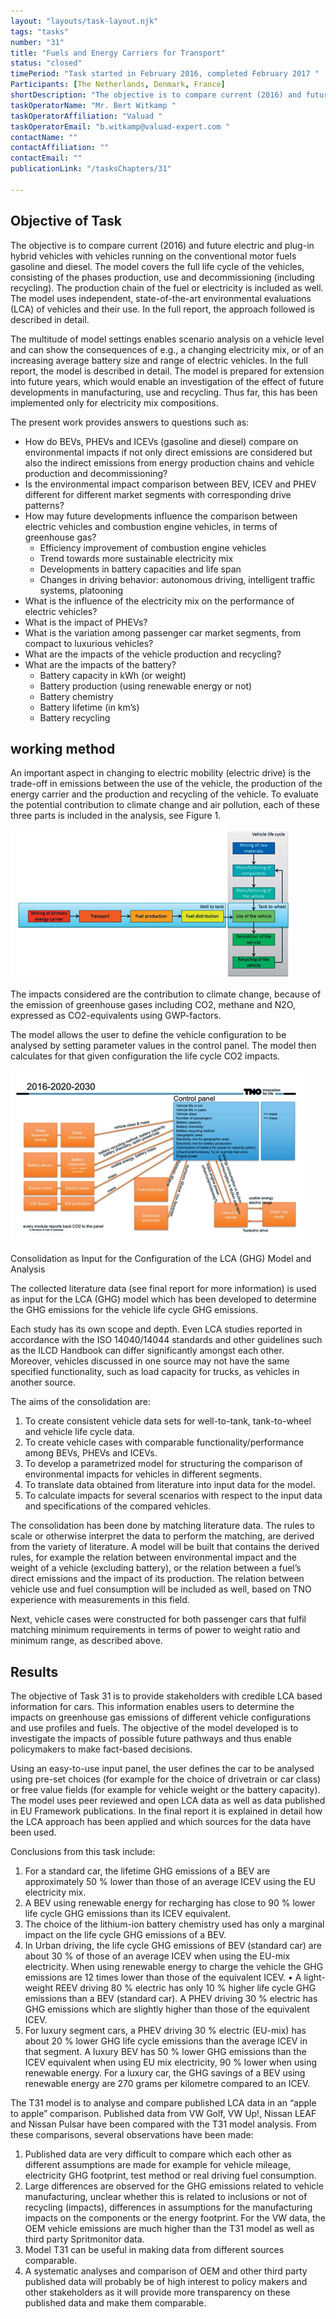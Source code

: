 ```yaml
---
layout: "layouts/task-layout.njk"
tags: "tasks"
number: "31"
title: "Fuels and Energy Carriers for Transport"
status: "closed"
timePeriod: "Task started in February 2016, completed February 2017 "
Participants: [The Netherlands, Denmark, France]
shortDescription: "The objective is to compare current (2016) and future electric and plug-in hybrid vehicles with vehicles running on the conventional motor fuels gasoline and diesel."
taskOperatorName: "Mr. Bert Witkamp "
taskOperatorAffiliation: "Valuad "
taskOperatorEmail: "b.witkamp@valuad-expert.com "
contactName: ""
contactAffiliation: ""
contactEmail: ""
publicationLink: "/tasksChapters/31"

---
```


## Objective of Task
The objective is to compare current (2016) and future electric and plug-in hybrid vehicles with vehicles running on the conventional motor fuels gasoline and diesel. The model covers the full life cycle of the vehicles, consisting of the phases production, use and decommissioning (including recycling). The production chain of the fuel or electricity is included as well. The model uses independent, state-of-the-art environmental evaluations (LCA) of vehicles and their use. In the full report, the approach followed is described in detail.  

The multitude of model settings enables scenario analysis on a vehicle level and can show the consequences of e.g., a changing electricity mix, or of an increasing average battery size and range of electric vehicles. In the full report, the model is described in detail. The model is prepared for extension into future years, which would enable an investigation of the effect of future developments in manufacturing, use and recycling. Thus far, this has been implemented only for electricity mix compositions. 

The present work provides answers to questions such as: 
- How do BEVs, PHEVs and ICEVs (gasoline and diesel) compare on environmental impacts if not only direct emissions are considered but also the indirect emissions from energy production chains and vehicle production and decommissioning? 
- Is the environmental impact comparison between BEV, ICEV and PHEV different for different market segments with corresponding drive patterns? 
- How may future developments influence the comparison between electric vehicles and combustion engine vehicles, in terms of greenhouse gas? 
    - Efficiency improvement of combustion engine vehicles 
    - Trend towards more sustainable electricity mix  
    - Developments in battery capacities and life span 
    - Changes in driving behavior: autonomous driving, intelligent traffic systems, platooning 
- What is the influence of the electricity mix on the performance of electric vehicles? 
- What is the impact of PHEVs? 
- What is the variation among passenger car market segments, from compact to luxurious vehicles? 
- What are the impacts of the vehicle production and recycling? 
- What are the impacts of the battery? 
    - Battery capacity in kWh (or weight) 
    - Battery production (using renewable energy or not) 
    - Battery chemistry 
    - Battery lifetime (in km’s) 
    - Battery recycling 

## working method
An important aspect in changing to electric mobility (electric drive) is the trade-off in emissions between the use of the vehicle, the production of the energy carrier and the production and recycling of the vehicle. To evaluate the potential contribution to climate change and air pollution, each of these three parts is included in the analysis, see Figure 1.

![working method of task 31](/assets/images/task31_figure_one.png)

The impacts considered are the contribution to climate change, because of the emission of greenhouse gases including CO2, methane and N2O, expressed as CO2-equivalents using GWP-factors.

The model allows the user to define the vehicle configuration to be analysed by setting parameter values in the control panel. The model then calculates for that given configuration the life cycle CO2 impacts.  

![working method of task 31](/assets/images/task31_figure_two.png)

Consolidation as Input for the Configuration of the LCA (GHG) Model and Analysis 

The collected literature data (see final report for more information) is used as input for the LCA (GHG) model which has been developed to determine the GHG emissions for the vehicle life cycle GHG emissions.  

Each study has its own scope and depth. Even LCA studies reported in accordance with the ISO 14040/14044 standards and other guidelines such as the ILCD Handbook can differ significantly amongst each other. Moreover, vehicles discussed in one source may not have the same specified functionality, such as load capacity for trucks, as vehicles in another source.  

The aims of the consolidation are: 

1. To create consistent vehicle data sets for well-to-tank, tank-to-wheel and vehicle life cycle data. 
2. To create vehicle cases with comparable functionality/performance among BEVs, PHEVs and ICEVs. 
3. To develop a parametrized model for structuring the comparison of environmental impacts for vehicles in different segments. 
4. To translate data obtained from literature into input data for the model. 
5. To calculate impacts for several scenarios with respect to the input data and specifications of the compared vehicles. 

The consolidation has been done by matching literature data. The rules to scale or otherwise interpret the data to perform the matching, are derived from the variety of literature. A model will be built that contains the derived rules, for example the relation between environmental impact and the weight of a vehicle (excluding battery), or the relation between a fuel’s direct emissions and the impact of its production. The relation between vehicle use and fuel consumption will be included as well, based on TNO experience with measurements in this field.  

Next, vehicle cases were constructed for both passenger cars that fulfil matching minimum requirements in terms of power to weight ratio and minimum range, as described above. 

## Results
The objective of Task 31 is to provide stakeholders with credible LCA based information for cars. This information enables users to determine the impacts on greenhouse gas emissions of different vehicle configurations and use profiles and fuels. The objective of the model developed is to investigate the impacts of possible future pathways and thus enable policymakers to make fact-based decisions. 

Using an easy-to-use input panel, the user defines the car to be analysed using pre-set choices (for example for the choice of drivetrain or car class) or free value fields (for example for vehicle weight or the battery capacity). The model uses peer reviewed and open LCA data as well as data published in EU Framework publications. In the final report it is explained in detail how the LCA approach has been applied and which sources for the data have been used. 

Conclusions from this task include: 

1. For a standard car, the lifetime GHG emissions of a BEV are approximately 50 % lower than those of an average ICEV using the EU electricity mix. 
2. A BEV using renewable energy for recharging has close to 90 % lower life cycle GHG emissions than its ICEV equivalent. 
3. The choice of the lithium-ion battery chemistry used has only a marginal impact on the life cycle GHG emissions of a BEV. 
4. In Urban driving, the life cycle GHG emissions of BEV (standard car) are about 30 % of those of an average ICEV when using the EU-mix electricity. When using renewable energy to charge the vehicle the GHG emissions are 12 times lower than those of the equivalent ICEV. • A light-weight REEV driving 80 % electric has only 10 % higher life cycle GHG emissions than a BEV (standard car). A PHEV driving 30 % electric has GHG emissions which are slightly higher than those of the equivalent ICEV. 
5. For luxury segment cars, a PHEV driving 30 % electric (EU-mix) has about 20 % lower GHG life cycle emissions than the average ICEV in that segment. A luxury BEV has 50 % lower GHG emissions than the ICEV equivalent when using EU mix electricity, 90 % lower when using renewable energy. For a luxury car, the GHG savings of a BEV using renewable energy are 270 grams per kilometre compared to an ICEV. 

The T31 model is to analyse and compare published LCA data in an “apple to apple” comparison. Published data from VW Golf, VW Up!, Nissan LEAF and Nissan Pulsar have been compared with the T31 model analysis. From these comparisons, several observations have been made: 

1. Published data are very difficult to compare which each other as different assumptions are made for example for vehicle mileage, electricity GHG footprint, test method or real driving fuel consumption. 
2. Large differences are observed for the GHG emissions related to vehicle manufacturing, unclear whether this is related to inclusions or not of recycling (impacts), differences in assumptions for the manufacturing impacts on the components or the energy footprint. For the VW data, the OEM vehicle emissions are much higher than the T31 model as well as third party Spritmonitor data. 
3. Model T31 can be useful in making data from different sources comparable. 
4. A systematic analyses and comparison of OEM and other third party published data will probably be of high interest to policy makers and other stakeholders as it will provide more transparency on these published data and make them comparable. 